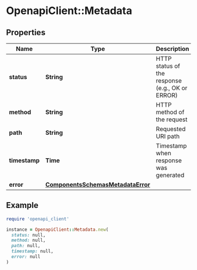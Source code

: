 # OpenapiClient::Metadata

## Properties

| Name | Type | Description | Notes |
| ---- | ---- | ----------- | ----- |
| **status** | **String** | HTTP status of the response (e.g., OK or ERROR) | [optional] |
| **method** | **String** | HTTP method of the request | [optional] |
| **path** | **String** | Requested URI path | [optional] |
| **timestamp** | **Time** | Timestamp when response was generated | [optional] |
| **error** | [**ComponentsSchemasMetadataError**](ComponentsSchemasMetadataError.md) |  | [optional] |

## Example

```ruby
require 'openapi_client'

instance = OpenapiClient::Metadata.new(
  status: null,
  method: null,
  path: null,
  timestamp: null,
  error: null
)
```

